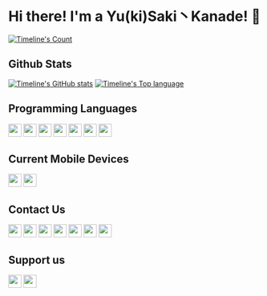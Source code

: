 # Hi there! I'm a Yu(ki)Saki丶Kanade! 👋

[![Timeline's Count](https://profile-counter.glitch.me/Nep-Timeline/count.svg)](https://github.com/Nep-Timeline)

## Github Stats

[![Timeline's GitHub stats](https://github-readme-stats-one-bice.vercel.app/api?username=Nep-Timeline&show_icons=true&hide_border=true&bg_color=00000000&theme=dark)](https://github.com/anuraghazra/github-readme-stats)
[![Timeline's Top language](https://github-readme-stats-one-bice.vercel.app/api/top-langs/?username=Nep-Timeline&hide_border=true&layout=compact&langs_count=6&bg_color=00000000&theme=dark)](https://github.com/anuraghazra/github-readme-stats)

## Programming Languages

[<img height="26" src="https://shields.io/badge/Java-F80000.svg?style=flat-square&logo=oracle&logoColor=FFFFFF"/>](https://wikipedia.org/wiki/Java_(programming_language))
[<img height="26" src="https://shields.io/badge/JavaScript-F7DF1E.svg?style=flat-square&logo=javascript&logoColor=000000"/>](https://wikipedia.org/wiki/JavaScript)
[<img height="26" src="https://shields.io/badge/Kotlin-7F52FF.svg?style=flat-square&logo=kotlin&logoColor=FFFFFF"/>](https://wikipedia.org/wiki/Kotlin_(programming_language))
[<img height="26" src="https://shields.io/badge/Scala-000000.svg?style=flat-square&logo=scala&logoColor=F80000"/>](https://wikipedia.org/wiki/Scala_(programming_language))
[<img height="26" src="https://shields.io/badge/C-A8B9CC.svg?style=flat-square&logo=C&logoColor=FFFFFF"/>](https://wikipedia.org/wiki/C_(programming_language))
[<img height="26" src="https://shields.io/badge/C%2B%2B-00599C.svg?style=flat-square&logo=C%2B%2B&logoColor=FFFFFF"/>](https://wikipedia.org/wiki/C%2B%2B)
[<img height="26" src="https://shields.io/badge/Rust-FFFFFF.svg?style=flat-square&logo=rust&logoColor=000000"/>](https://en.wikipedia.org/wiki/Rust_(programming_language))

## Current Mobile Devices

[<img height="26" src="https://shields.io/badge/Xiaomi 15 Pro-FFFFFF.svg?style=flat-square&logo=Xiaomi"/>](https://www.mi.com/prod/xiaomi-15-pro)
[<img height="26" src="https://shields.io/badge/Meizu 20 Classic-FFFFFF.svg?style=flat-square&logo=Meizu"/>](https://detail.mall.meizu.com/item/meizu20Classic.html?click=mall_list_lc_kw_49)

## Contact Us

[<img height="26" src="https://shields.io/badge/Nep_Timeline-000000.svg?style=flat-square&logo=X"/>](https://x.com/Nep_Timeline)
[<img height="26" src="https://shields.io/badge/Nep_Timeline-ffffff.svg?style=flat-square&logo=element"/>](https://matrix.org/)
[<img height="26" src="https://shields.io/badge/Nep_Timeline-ffffff.svg?style=flat-square&logo=discord"/>](https://discord.com/)
[<img height="26" src="https://shields.io/badge/Nep_Timeline-ffffff.svg?style=flat-square&logo=telegram"/>](https://t.me/nep_timeline)
[<img height="26" src="https://shields.io/badge/咲夜Sakura-000000.svg?style=flat-square&logo=steam"/>](https://steamcommunity.com/id/Sakion_Sakura/)
[<img height="26" src="https://shields.io/badge/Nep_Timeline-000000.svg?style=flat-square&logo=threads"/>](https://threads.net/Nep_Timeline)
[<img height="26" src="https://shields.io/badge/Timelinne-000000.svg?style=flat-square&logo=bluesky"/>](https://timelinne.bsky.social)

## Support us

[<img height="26" src="https://shields.io/badge/Alipay-ffffff.svg?style=flat-square&logo=Alipay"/>](https://sakion.top/support/alipay.jpg)
[<img height="26" src="https://shields.io/badge/WeChat-ffffff.svg?style=flat-square&logo=WeChat"/>](https://sakion.top/support/wechat.jpg)
